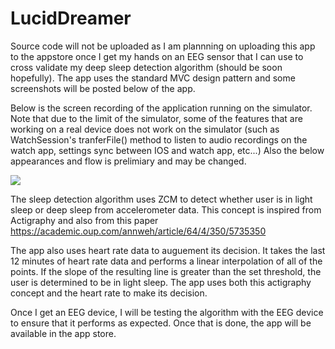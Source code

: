 # LucidDreamer

Source code will not be uploaded as I am plannning on uploading this app to the appstore once I get my hands on an EEG sensor that I can use to cross validate my deep sleep detection algorithm (should be soon hopefully). The app uses the standard MVC design pattern and some screenshots will be posted below of the app. 

Below is the screen recording of the application running on the simulator. Note that due to the limit of the simulator, some of the features that are working on a real device does not work on the simulator (such as WatchSession's tranferFile() method to listen to audio recordings on the watch app, settings sync between IOS and watch app, etc...) Also the below appearances and flow is prelimiary and may be changed. 

![](recording.gif)

The sleep detection algorithm uses ZCM to detect whether user is in light sleep or deep sleep from accelerometer data. This concept is inspired from Actigraphy and also from this paper https://academic.oup.com/annweh/article/64/4/350/5735350

The app also uses heart rate data to auguement its decision. It takes the last 12 minutes of heart rate data and performs a linear interpolation of all of the points. If the slope of the resulting line is greater than the set threshold, the user is determined to be in light sleep. The app uses both this actigraphy concept and the heart rate to make its decision.

Once I get an EEG device, I will be testing the algorithm with the EEG device to ensure that it performs as expected. Once that is done, the app will be available in the app store. 
